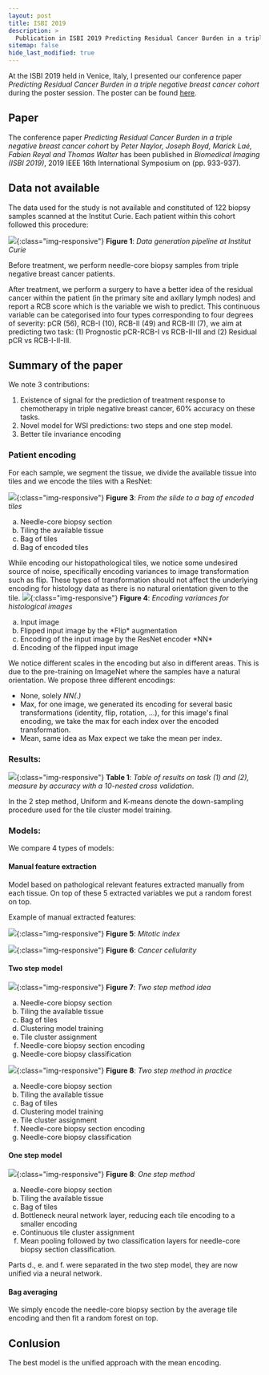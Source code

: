 ```yaml
---
layout: post
title: ISBI 2019
description: >
  Publication in ISBI 2019 Predicting Residual Cancer Burden in a triple negative breast cancer cohort.
sitemap: false
hide_last_modified: true
---
```


At the ISBI 2019 held in Venice, Italy, I presented our conference paper *Predicting Residual Cancer Burden in a triple negative breast cancer cohort* during the poster session. The poster can be found [here](https://drive.google.com/file/d/1cu1xeMg14JGkYXFGrqPav65RT4VVKcMZ/view?usp=sharing).

## Paper
The conference paper *Predicting Residual Cancer Burden in a triple negative breast cancer cohort* by *Peter Naylor, Joseph Boyd, Marick Laé, Fabien Reyal and Thomas Walter* has been published in *Biomedical Imaging (ISBI 2019)*, 2019 IEEE 16th International Symposium on (pp. 933-937).

## Data not available
The data used for the study is not available and constituted of 122 biopsy samples scanned at the Institut Curie. 
Each patient within this cohort followed this procedure:

![](/assets/img/posts/isbi2019/TNBC_pipeline.png){:class="img-responsive"}
**Figure 1**: *Data generation pipeline at Institut Curie* 

Before treatment, we perform needle-core biopsy samples from triple negative breast cancer patients. 

After treatment, we perform a surgery to have a better idea of the residual cancer within the patient (in the primary site and axillary lymph nodes) and report a RCB score which is the variable we wish to predict. This continuous variable can be categorised into four types corresponding to four degrees of severity: pCR (56), RCB-I (10), RCB-II (49) and RCB-III (7), we aim at predicting two task: (1) Prognostic pCR-RCB-I vs RCB-II-III and (2) Residual pCR vs RCB-I-II-III. 

## Summary of the paper
We note 3 contributions:
1) Existence of signal for the prediction of treatment response to chemotherapy in triple negative breast cancer, 60% accuracy on these tasks.
2) Novel model for WSI predictions: two steps and one step model.
3) Better tile invariance encoding

### Patient encoding

For each sample, we segment the tissue, we divide the available tissue into tiles and we encode the tiles with a ResNet:


![](/assets/img/posts/isbi2019/tissue_encoding.png){:class="img-responsive"}
**Figure 3**: *From the slide to a bag of encoded tiles* 
<ol type="a">
  <li>Needle-core biopsy section</li>
  <li>Tiling the available tissue</li>
  <li>Bag of tiles</li>
  <li>Bag of encoded tiles</li>
</ol>

While encoding our histopathological tiles, we notice some undesired source of noise, specifically encoding variances to image transformation such as flip. These types of transformation should not affect the underlying encoding for histology data as there is no natural orientation given to the tile.
![](/assets/img/posts/isbi2019/encoding_variance.png){:class="img-responsive"}
**Figure 4**: *Encoding variances for histological images* 

<ol type="a">
  <li>Input image</li>
  <li>Flipped input image by the *Flip* augmentation</li>
  <li>Encoding of the input image by the ResNet encoder *NN*</li>
  <li>Encoding of the flipped input image</li>
</ol>
We notice different scales in the encoding but also in different areas. This is due to the pre-training on ImageNet where the samples have a natural orientation.
We propose three different encodings:

- None, solely *NN(.)*
- Max, for one image, we generated its encoding for several basic transformations (identity, flip, rotation, ...), for this image's final encoding, we take the max for each index over the encoded transformation.
- Mean, same idea as Max expect we take the mean per index.

### Results: 

![](/assets/img/posts/isbi2019/table_results_TNBC.png){:class="img-responsive"}
**Table 1**: *Table of results on task (1) and (2), measure by accuracy with a 10-nested cross validation*.

In the 2 step method, Uniform and K-means denote the down-sampling procedure used for the tile cluster model training.

### Models:
We compare 4 types of models:
#### Manual feature extraction
Model based on pathological relevant features extracted manually from each tissue. On top of these 5 extracted variables we put a random forest on top.

Example of manual extracted features:

![](/assets/img/posts/isbi2019/mitose_count.png){:class="img-responsive"}
**Figure 5**: *Mitotic index* 

![](/assets/img/posts/isbi2019/cancer_count.png){:class="img-responsive"}
**Figure 6**: *Cancer cellularity* 

#### Two step model

![](/assets/img/posts/isbi2019/2S_idea.png){:class="img-responsive"}
**Figure 7**: *Two step method idea* 
<ol type="a">
  <li>Needle-core biopsy section</li>
  <li>Tiling the available tissue</li>
  <li>Bag of tiles</li>
  <li>Clustering model training</li>
  <li>Tile cluster assignment</li>
  <li>Needle-core biopsy section encoding</li>
  <li>Needle-core biopsy classification</li>
</ol>

![](/assets/img/posts/isbi2019/2S_practice.png){:class="img-responsive"}
**Figure 8**: *Two step method in practice* 
<ol type="a">
  <li>Needle-core biopsy section</li>
  <li>Tiling the available tissue</li>
  <li>Bag of tiles</li>
  <li>Clustering model training</li>
  <li>Tile cluster assignment</li>
  <li>Needle-core biopsy section encoding</li>
  <li>Needle-core biopsy classification</li>
</ol>

#### One step model
![](/assets/img/posts/isbi2019/one_step.png){:class="img-responsive"}
**Figure 8**: *One step method* 
<ol type="a">
  <li>Needle-core biopsy section</li>
  <li>Tiling the available tissue</li>
  <li>Bag of tiles</li>
  <li>Bottleneck neural network layer, reducing each tile encoding to a smaller encoding</li>
  <li>Continuous tile cluster assignment</li>
  <li>Mean pooling followed by two classification layers for needle-core biopsy section classification.</li>
</ol>
Parts d., e. and f. were separated in the two step model, they are now unified via a neural network.

#### Bag averaging
We simply encode the needle-core biopsy section by the average tile encoding and then fit a random forest on top.



## Conlusion
The best model is the unified approach with the mean encoding.

